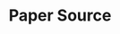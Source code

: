 ---
title: "Paper Source"
url: /seattle/paper-source-northeast-46th-street/
shop: office supplies
---